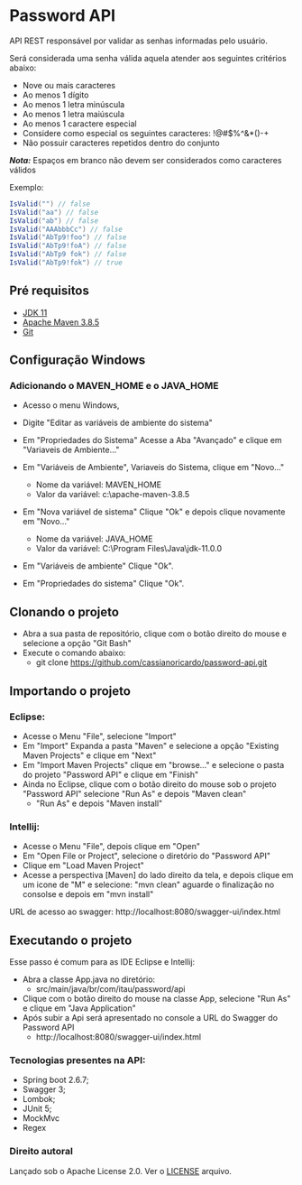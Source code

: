 # Password API

API REST responsável por validar as senhas informadas pelo usuário.

Será considerada uma senha válida aquela atender aos seguintes critérios abaixo:

- Nove ou mais caracteres
- Ao menos 1 dígito
- Ao menos 1 letra minúscula
- Ao menos 1 letra maiúscula
- Ao menos 1 caractere especial
- Considere como especial os seguintes caracteres: !@#$%^&*()-+
- Não possuir caracteres repetidos dentro do conjunto

**_Nota:_**  Espaços em branco não devem ser considerados como caracteres válidos

Exemplo:

```c#
IsValid("") // false  
IsValid("aa") // false  
IsValid("ab") // false  
IsValid("AAAbbbCc") // false  
IsValid("AbTp9!foo") // false  
IsValid("AbTp9!foA") // false
IsValid("AbTp9 fok") // false
IsValid("AbTp9!fok") // true
```

## Pré requisitos

- [JDK 11](https://www.oracle.com/java/technologies/javase-jdk11-downloads.html)
- [Apache Maven 3.8.5](https://dlcdn.apache.org/maven/maven-3/3.8.5/binaries/)
- [Git](https://git-scm.com/downloads)

## Configuração Windows

### Adicionando o MAVEN_HOME e o JAVA_HOME
- Acesso o menu Windows,
- Digite "Editar as variáveis de ambiente do sistema"
- Em "Propriedades do Sistema" Acesse a Aba "Avançado" e clique em "Variaveis de Ambiente..."
- Em "Variáveis de Ambiente", Variaveis do Sistema, clique em "Novo..."
  - Nome da variável: MAVEN_HOME
  - Valor da variável: c:\apache-maven-3.8.5

- Em "Nova variável de sistema" Clique "Ok" e depois clique novamente em "Novo..."

  - Nome da variável: JAVA_HOME
  - Valor da variável: C:\Program Files\Java\jdk-11.0.0
- Em "Variáveis de ambiente" Clique "Ok".
- Em "Propriedades do sistema" Clique "Ok".


## Clonando o projeto

- Abra a sua pasta de repositório, clique com o botão direito do mouse e selecione a opção "Git Bash"
- Execute o comando abaixo:
  - git clone https://github.com/cassianoricardo/password-api.git


## Importando o projeto

### Eclipse:

- Acesse o Menu "File", selecione "Import"
- Em "Import" Expanda a pasta "Maven" e selecione a opção "Existing Maven Projects" e clique em "Next"
- Em "Import Maven Projects" clique em "browse..." e selecione o pasta do projeto "Password API" e clique em "Finish"
- Ainda no Eclipse, clique com o botão direito do mouse sob o projeto "Password API" selecione "Run As" e depois "Maven clean"
  - "Run As" e depois "Maven install"

### Intellij:

- Acesse o Menu "File", depois clique em "Open"
- Em "Open File or Project", selecione o diretório do "Password API"
- Clique em "Load Maven Project"
- Acesse a perspectiva [Maven] do lado direito da tela, e depois clique em um icone de "M" e selecione: "mvn clean" aguarde o finalização no consolse e depois em "mvn install"

URL de acesso ao swagger: http://localhost:8080/swagger-ui/index.html

## Executando o projeto

Esse passo é comum para as IDE Eclipse e Intellij:

- Abra a classe App.java no diretório:
  - src/main/java/br/com/itau/password/api
- Clique com o botão direito do mouse na classe App, selecione "Run As" e clique em "Java Application"
- Após subir a Api será apresentado no console a URL do Swagger do Password API
  - http://localhost:8080/swagger-ui/index.html

### Tecnologias presentes na API:

- Spring boot 2.6.7;
- Swagger 3;
- Lombok;
- JUnit 5;
- MockMvc
- Regex

### Direito autoral

Lançado sob o Apache License 2.0. Ver o [LICENSE](https://github.com/cassianoricardo/password-api/blob/main/LICENSE) arquivo.